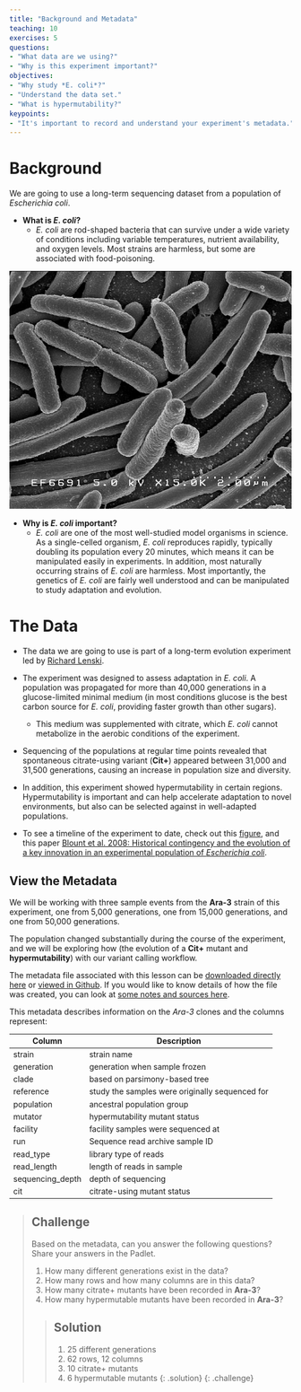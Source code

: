 ```yaml
---
title: "Background and Metadata"
teaching: 10
exercises: 5
questions:
- "What data are we using?"
- "Why is this experiment important?"
objectives:
- "Why study *E. coli*?"
- "Understand the data set."
- "What is hypermutability?"
keypoints:
- "It's important to record and understand your experiment's metadata."
---
```


# Background

We are going to use a long-term sequencing dataset from a population of *Escherichia coli*.

 - **What is *E. coli*?**
    - *E. coli* are rod-shaped bacteria that can survive under a wide variety of conditions including variable temperatures, nutrient availability, and oxygen levels. Most strains are harmless, but some are associated with food-poisoning.

![https://species.wikimedia.org/wiki/Escherichia_coli#/media/File:EscherichiaColi_NIAID.jpg)](../img/EscherichiaColi_NIAID.jpg)

<!-- https://species.wikimedia.org/wiki/Escherichia_coli#/media/File:EscherichiaColi_NIAID.jpg -->

 - **Why is *E. coli* important?**
    - *E. coli* are one of the most well-studied model organisms in science. As a single-celled organism, *E. coli* reproduces rapidly, typically doubling its population every 20 minutes, which means it can be manipulated easily in experiments. In addition, most naturally occurring strains of *E. coli* are harmless. Most importantly, the genetics of *E. coli* are fairly well understood and can be manipulated to study adaptation and evolution.

# The Data

 - The data we are going to use is part of a long-term evolution experiment led by [Richard Lenski](https://en.wikipedia.org/wiki/E._coli_long-term_evolution_experiment).

 - The experiment was designed to assess adaptation in *E. coli*. A population was propagated for more than 40,000 generations in a glucose-limited minimal medium (in most conditions glucose is the best carbon source for *E. coli*, providing faster growth than other sugars). 
    - This medium was supplemented with citrate, which *E. coli* cannot metabolize in the aerobic conditions of the experiment.  
 
 - Sequencing of the populations at regular time points revealed that spontaneous citrate-using variant (**Cit+**) appeared between 31,000 and 31,500 generations, causing an increase in population size and diversity. 
 
 - In addition, this experiment showed hypermutability in certain regions. Hypermutability is important and can help accelerate adaptation to novel environments, but also can be selected against in well-adapted populations.

 - To see a timeline of the experiment to date, check out this [figure](https://en.wikipedia.org/wiki/E._coli_long-term_evolution_experiment#/media/File:LTEE_Timeline_as_of_May_28,_2016.png), and this paper [Blount et al. 2008: Historical contingency and the evolution of a key innovation in an experimental population of *Escherichia coli*](http://www.pnas.org/content/105/23/7899).


## View the Metadata

We will be working with three sample events from the **Ara-3** strain of this experiment, one from 5,000 generations, one from 15,000 generations, and one from 50,000 generations. 

The population changed substantially during the course of the experiment, and we will be exploring how (the evolution of a **Cit+** mutant and **hypermutability**) with our variant calling workflow. 

The metadata file associated with this lesson can be [downloaded directly here](https://raw.githubusercontent.com/datacarpentry/wrangling-genomics/gh-pages/files/Ecoli_metadata_composite.csv) or [viewed in Github](https://github.com/datacarpentry/wrangling-genomics/blob/gh-pages/files/Ecoli_metadata_composite.csv). If you would like to know details of how the file was created, you can look at [some notes and sources here](https://github.com/datacarpentry/wrangling-genomics/blob/gh-pages/files/Ecoli_metadata_composite_README.md).



This metadata describes information on the *Ara-3* clones and the columns represent:

| Column           | Description                                |
|------------------|--------------------------------------------|
| strain           | strain name					|
| generation       | generation when sample frozen		|
| clade            | based on parsimony-based tree		|
| reference        | study the samples were originally sequenced for				|
| population       | ancestral population group |
| mutator          | hypermutability mutant status |
| facility         | facility samples were sequenced at |
| run              | Sequence read archive sample ID		|
| read_type        | library type of reads |
| read_length      | length of reads in sample |
| sequencing_depth | depth of sequencing |
| cit              | citrate-using mutant status		|


> ## Challenge
>
> Based on the metadata, can you answer the following questions? Share your answers in the Padlet.
>
> 1. How many different generations exist in the data?
> 2. How many rows and how many columns are in this data?
> 3. How many citrate+ mutants have been recorded in **Ara-3**?
> 4. How many hypermutable mutants have been recorded in **Ara-3**?
>
> > ## Solution
>>
> > 1. 25 different generations
> > 2. 62 rows, 12 columns
> > 3. 10 citrate+ mutants
> > 4. 6 hypermutable mutants
> {: .solution}
{: .challenge}

<!-- can add some additional info relevant to interplay of hypermutability and Cit+ adaptations, but keep it simple for now -->
